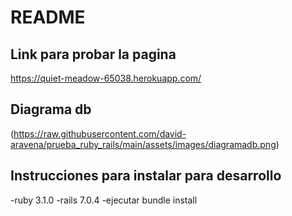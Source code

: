 # README

## Link para probar la pagina
https://quiet-meadow-65038.herokuapp.com/

## Diagrama db
(https://raw.githubusercontent.com/david-aravena/prueba_ruby_rails/main/assets/images/diagramadb.png)

## Instrucciones para instalar para desarrollo
-ruby 3.1.0
-rails 7.0.4
-ejecutar bundle install